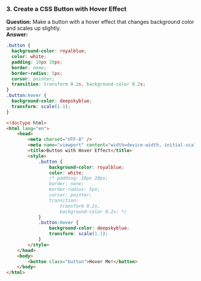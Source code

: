 

### **3. Create a CSS Button with Hover Effect**

**Question:** Make a button with a hover effect that changes background color and scales up slightly.  
**Answer:**

```css
.button {
  background-color: royalblue;
  color: white;
  padding: 10px 20px;
  border: none;
  border-radius: 5px;
  cursor: pointer;
  transition: transform 0.2s, background-color 0.2s;
}
.button:hover {
  background-color: deepskyblue;
  transform: scale(1.1);
}
```


```html
<!doctype html>
<html lang="en">
    <head>
        <meta charset="UTF-8" />
        <meta name="viewport" content="width=device-width, initial-scale=1.0" />
        <title>Button with Hover Effect</title>
        <style>
            .button {
                background-color: royalblue;
                color: white;
                /* padding: 10px 20px;
                border: none;
                border-radius: 5px;
                cursor: pointer;
                transition:
                    transform 0.2s,
                    background-color 0.2s; */
            }
            .button:hover {
                background-color: deepskyblue;
                transform: scale(1.1);
            }
        </style>
    </head>
    <body>
        <button class="button">Hover Me!</button>
    </body>
</html>

```